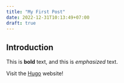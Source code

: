 ```yaml
---
title: "My First Post"
date: 2022-12-31T10:13:49+07:00
draft: true
---
```


## Introduction

This is **bold** text, and this is _emphasized_ text.

Visit the [Hugo](https://gohugo.io) website!
